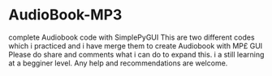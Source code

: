 # AudioBook-MP3
complete Audiobook code with SimplePyGUI
This are two different codes which i practiced and i have merge them to create Audiobook with MP£ GUI
Please do share and comments what i can do to expand this.
i a still learning at a begginer level.
Any help and recommendations are welcome.
